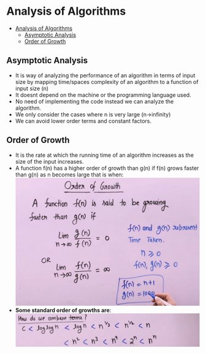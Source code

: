 # Analysis of Algorithms

- [Analysis of Algorithms](#analysis-of-algorithms)
  - [Asymptotic Analysis](#asymptotic-analysis)
  - [Order of Growth](#order-of-growth)

## Asymptotic Analysis

- It is way of analyzing the performance of an algorithm in terms of input size by mapping time/spaces complexity of an algorithm to a function of input size (n)
- It doesnt depend on the machine or the programming language used.
- No need of implementing the code instead we can analyze the algorithm.
- We only consider the cases where n is very large (n->infinity)
- We can avoid lower order terms and constant factors.

## Order of Growth

- It is the rate at which the running time of an algorithm increases as the size of the input increases.
- A function f(n) has a higher order of growth than g(n) if f(n) grows faster than g(n) as n becomes large that is when:  
  ![](Assets/2024-06-14-22-58-32.png)
- **Some standard order of growths are**:  
  ![](Assets/2024-06-14-23-08-18.png)
